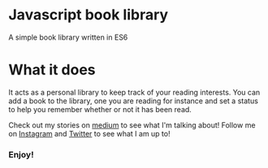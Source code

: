 # Javascript book library
A simple book library written in ES6

# What it does
It acts as a personal library to keep track of your reading interests. You can add a book to the library, one you are reading for instance and set a status to help you remember whether or not it has been read.

Check out my stories on [medium](https://medium.com/@oluwadamilareo_) to see what I'm talking about!
Follow me on [Instagram](https://instagram.com/oluwadamilare_olusakin) and [Twitter](https://twitter.com/oluwadamilareo_) to see what I am up to!

### Enjoy!
